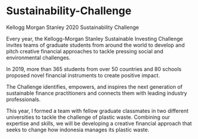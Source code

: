 # Sustainability-Challenge
Kellogg Morgan Stanley 2020 Sustainability Challenge

Every year, the Kellogg-Morgan Stanley Sustainable Investing Challenge invites teams of graduate students from around the world to develop and pitch creative financial approaches to tackle pressing social and environmental challenges.
 
In 2019, more than 365 students from over 50 countries and 80 schools proposed novel financial instruments to create positive impact. 
 
The Challenge identifies, empowers, and inspires the next generation of sustainable finance practitioners and connects them with leading industry professionals.

This year, I formed a team with fellow graduate classmates in two different universities to tackle the challenge of plastic waste. Combining our expertise and skills, we will be developing a creative financial approach that seeks to change how indonesia manages its plastic waste.
